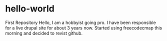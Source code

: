 # hello-world
First Repository
Hello, I am a hobbyist going pro.  I have been responsible for a live drupal site for about 3 years now.  Started using freecodecmap this morning and decided to revist github.
